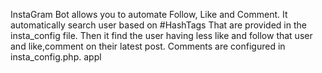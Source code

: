 InstaGram Bot allows you to automate Follow, Like and Comment. 
It automatically search user based on #HashTags That are provided in the insta_config file.
Then it find the user having less like and follow that user and like,comment on their latest post.
Comments are configured in insta_config.php.
appl
